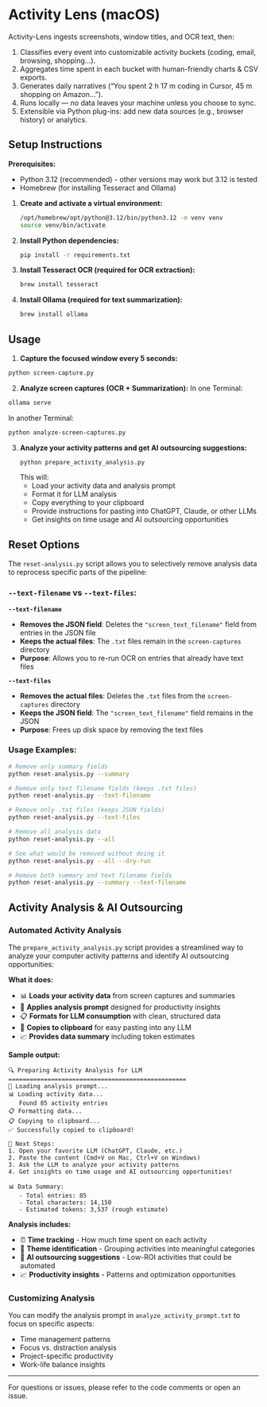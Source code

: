# Activity Lens (macOS)

Activity-Lens ingests screenshots, window titles, and OCR text, then:
1. Classifies every event into customizable activity buckets (coding, email, browsing, shopping…).
2. Aggregates time spent in each bucket with human-friendly charts & CSV exports.
3. Generates daily narratives (“You spent 2 h 17 m coding in Cursor, 45 m shopping on Amazon…”).
4. Runs locally — no data leaves your machine unless you choose to sync.
5. Extensible via Python plug-ins: add new data sources (e.g., browser history) or analytics.

## Setup Instructions

**Prerequisites:**
- Python 3.12 (recommended) - other versions may work but 3.12 is tested
- Homebrew (for installing Tesseract and Ollama)

1. **Create and activate a virtual environment:**
   ```sh
   /opt/homebrew/opt/python@3.12/bin/python3.12 -m venv venv
   source venv/bin/activate
   ```

2. **Install Python dependencies:**
   ```sh
   pip install -r requirements.txt
   ```

3. **Install Tesseract OCR (required for OCR extraction):**
   ```sh
   brew install tesseract
   ```

4. **Install Ollama (required for text summarization):**
   ```sh
   brew install ollama
   ```


## Usage

1. **Capture the focused window every 5 seconds:**
  ```sh
  python screen-capture.py
  ```

2. **Analyze screen captures (OCR + Summarization):**
  In one Terminal:
  ```sh
  ollama serve
  ```

  In another Terminal:
  ```sh
  python analyze-screen-captures.py
  ```

3. **Analyze your activity patterns and get AI outsourcing suggestions:**
   ```sh
   python prepare_activity_analysis.py
   ```
   This will:
   - Load your activity data and analysis prompt
   - Format it for LLM analysis
   - Copy everything to your clipboard
   - Provide instructions for pasting into ChatGPT, Claude, or other LLMs
   - Get insights on time usage and AI outsourcing opportunities


## Reset Options

The `reset-analysis.py` script allows you to selectively remove analysis data to reprocess specific parts of the pipeline:

### `--text-filename` vs `--text-files`:

**`--text-filename`**
- **Removes the JSON field**: Deletes the `"screen_text_filename"` field from entries in the JSON file
- **Keeps the actual files**: The `.txt` files remain in the `screen-captures` directory
- **Purpose**: Allows you to re-run OCR on entries that already have text files

**`--text-files`** 
- **Removes the actual files**: Deletes the `.txt` files from the `screen-captures` directory
- **Keeps the JSON field**: The `"screen_text_filename"` field remains in the JSON
- **Purpose**: Frees up disk space by removing the text files

### Usage Examples:

```bash
# Remove only summary fields
python reset-analysis.py --summary

# Remove only text filename fields (keeps .txt files)
python reset-analysis.py --text-filename

# Remove only .txt files (keeps JSON fields)
python reset-analysis.py --text-files

# Remove all analysis data
python reset-analysis.py --all

# See what would be removed without doing it
python reset-analysis.py --all --dry-run

# Remove both summary and text filename fields
python reset-analysis.py --summary --text-filename
```

## Activity Analysis & AI Outsourcing

### **Automated Activity Analysis**
The `prepare_activity_analysis.py` script provides a streamlined way to analyze your computer activity patterns and identify AI outsourcing opportunities:

**What it does:**
- 📊 **Loads your activity data** from screen captures and summaries
- 📝 **Applies analysis prompt** designed for productivity insights
- 📋 **Formats for LLM consumption** with clean, structured data
- 🎯 **Copies to clipboard** for easy pasting into any LLM
- 📈 **Provides data summary** including token estimates

**Sample output:**
```
🔍 Preparing Activity Analysis for LLM
==================================================
📝 Loading analysis prompt...
📊 Loading activity data...
   Found 85 activity entries
📋 Formatting data...
📋 Copying to clipboard...
✅ Successfully copied to clipboard!

🎯 Next Steps:
1. Open your favorite LLM (ChatGPT, Claude, etc.)
2. Paste the content (Cmd+V on Mac, Ctrl+V on Windows)
3. Ask the LLM to analyze your activity patterns
4. Get insights on time usage and AI outsourcing opportunities!

📊 Data Summary:
   - Total entries: 85
   - Total characters: 14,150
   - Estimated tokens: 3,537 (rough estimate)
```

**Analysis includes:**
- ⏰ **Time tracking** - How much time spent on each activity
- 🎯 **Theme identification** - Grouping activities into meaningful categories
- 🤖 **AI outsourcing suggestions** - Low-ROI activities that could be automated
- 📈 **Productivity insights** - Patterns and optimization opportunities

### **Customizing Analysis**
You can modify the analysis prompt in `analyze_activity_prompt.txt` to focus on specific aspects:
- Time management patterns
- Focus vs. distraction analysis
- Project-specific productivity
- Work-life balance insights

---

For questions or issues, please refer to the code comments or open an issue.